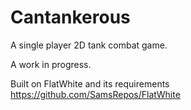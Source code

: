 # Cantankerous
A single player 2D tank combat game.

A work in progress.

Built on FlatWhite and its requirements
https://github.com/SamsRepos/FlatWhite
